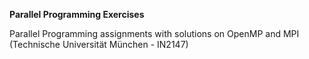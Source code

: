 **Parallel Programming Exercises**

Parallel Programming assignments with solutions on OpenMP and MPI (Technische Universität München - IN2147)
